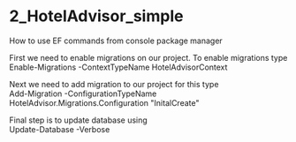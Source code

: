 # 2_HotelAdvisor_simple
How to use EF commands from console package manager <br/>

First we need to enable migrations on our project. To enable migrations type<br/>
Enable-Migrations -ContextTypeName HotelAdvisorContext

Next we need to add migration to our project for this type <br/>
Add-Migration -ConfigurationTypeName HotelAdvisor.Migrations.Configuration "InitalCreate"

Final step is to update database using <br/>
Update-Database -Verbose

